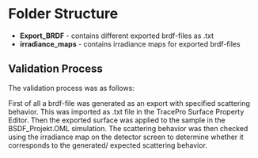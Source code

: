 # Folder Structure
* **Export_BRDF** - contains different exported brdf-files as .txt
* **irradiance_maps** - contains irradiance maps for exported brdf-files

## Validation Process

The validation process was as follows:

First of all a brdf-file was generated as an export with specified scattering behavior. This was imported as .txt file in the TracePro Surface Property Editor. Then the exported surface was applied to the sample in the BSDF_Projekt.OML simulation. The scattering behavior was then checked using the irradiance map on the detector screen to determine whether it corresponds to the generated/ expected scattering behavior.
